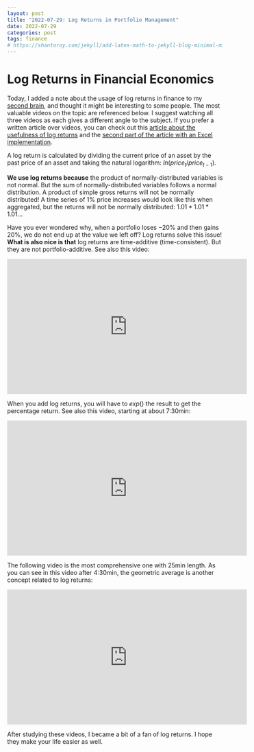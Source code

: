 ```yaml
---
layout: post
title: "2022-07-29: Log Returns in Portfolio Management"
date: 2022-07-29
categories: post
tags: finance
# https://shantoroy.com/jekyll/add-latex-math-to-jekyll-blog-minimal-mistakes/
---
```

<script type="text/javascript" async
    src="https://cdnjs.cloudflare.com/ajax/libs/mathjax/2.7.6/MathJax.js?config=TeX-MML-AM_CHTML">
</script>

<script type="text/x-mathjax-config">
    MathJax.Hub.Config({
        extensions: ["tex2jax.js"],
        jax: ["input/TeX", "output/HTML-CSS"],
        tex2jax: {
        inlineMath: [ ['$','$'], ["\\(","\\)"] ],
        displayMath: [ ['$$','$$'], ["\\[","\\]"] ],
        processEscapes: true
        },
        "HTML-CSS": { availableFonts: ["TeX"] }
    });
</script>

# Log Returns in Financial Economics

Today, I added a note about the usage of log returns in finance to my [second brain](/secondbrain), and thought it might be interesting to some people. The most valuable videos on the topic are referenced below. I suggest watching all three videos as each gives a different angle to the subject. If you prefer a written article over videos, you can check out this [article about the usefulness of log returns](https://investmentcache.com/magic-of-log-returns-concept-part-1/) and the [second part of the article with an Excel implementation](https://investmentcache.com/magic-of-log-returns-practical-part-2/).

A log return is calculated by dividing the current price of an asset by the past price of an asset and taking the natural logarithm: $ln(price_{t}/price_{t-1})$.

**We use log returns because** the product of normally-distributed variables is not normal. But the sum of normally-distributed variables follows a normal distribution. A product of simple gross returns will not be normally distributed! A time series of $1\%$ price increases would look like this when aggregated, but the returns will not be normally distributed: $1.01 * 1.01 * 1.01 ...$

Have you ever wondered why, when a portfolio loses $-20\%$ and then gains $20\%$, we do not end up at the value we left off? Log returns solve this issue! **What is also nice is that** log returns are time-additive (time-consistent). But they are not portfolio-additive. See also this video:

<iframe width="560" height="315" src="https://www.youtube-nocookie.com/embed/PtoUlt3V0CI" title="YouTube video player" frameborder="0" allow="accelerometer; autoplay; clipboard-write; encrypted-media; gyroscope; picture-in-picture" allowfullscreen></iframe>

When you add log returns, you will have to $exp()$ the result to get the percentage return. See also this video, starting at about 7:30min:

<iframe width="560" height="315" src="https://www.youtube-nocookie.com/embed/47h5VsGahfc?start=448" title="YouTube video player" frameborder="0" allow="accelerometer; autoplay; clipboard-write; encrypted-media; gyroscope; picture-in-picture" allowfullscreen></iframe>

The following video is the most comprehensive one with 25min length. As you can see in this video after 4:30min, the geometric average is another concept related to log returns:

<iframe width="560" height="315" src="https://www.youtube-nocookie.com/embed/sR5foYbymaE" title="YouTube video player" frameborder="0" allow="accelerometer; autoplay; clipboard-write; encrypted-media; gyroscope; picture-in-picture" allowfullscreen></iframe>

After studying these videos, I became a bit of a fan of log returns. I hope they make your life easier as well.